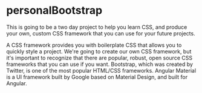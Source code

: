 # personalBootstrap
This is going to be a two day project to help you learn CSS, and produce your
own, custom CSS framework that you can use for your future projects.

A CSS framework provides you with boilerplate CSS that allows you to quickly style
a project. We're going to create our own CSS framework, but it's important to recognize
that there are popular, robust, open source CSS frameworks that you can use if you want.
Bootstrap, which was created by Twitter, is one of the most popular HTML/CSS frameworks.
Angular Material is a UI framework built by Google based on Material Design, and built
for Angular.